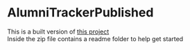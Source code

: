 # AlumniTrackerPublished
This is a built version of [this project](https://github.com/AlumniTracker/AlumniTrackerSite/tree/master)  
Inside the zip file contains a readme folder to help get started
